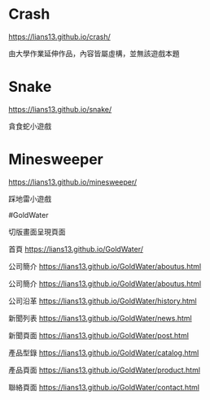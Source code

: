 # Crash

https://lians13.github.io/crash/

由大學作業延伸作品，內容皆屬虛構，並無該遊戲本題

# Snake

https://lians13.github.io/snake/

貪食蛇小遊戲

# Minesweeper

https://lians13.github.io/minesweeper/

踩地雷小遊戲

#GoldWater

切版畫面呈現頁面

  首頁      https://lians13.github.io/GoldWater/
  
  公司簡介  https://lians13.github.io/GoldWater/aboutus.html
  
  公司簡介  https://lians13.github.io/GoldWater/aboutus.html
  
  公司沿革  https://lians13.github.io/GoldWater/history.html
  
  新聞列表  https://lians13.github.io/GoldWater/news.html
  
  新聞頁面  https://lians13.github.io/GoldWater/post.html
  
  產品型錄  https://lians13.github.io/GoldWater/catalog.html
  
  產品頁面  https://lians13.github.io/GoldWater/product.html
  
  聯絡頁面  https://lians13.github.io/GoldWater/contact.html
  
